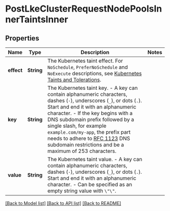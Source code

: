 # PostLkeClusterRequestNodePoolsInnerTaintsInner

## Properties

Name | Type | Description | Notes
------------ | ------------- | ------------- | -------------
**effect** | **String** | The Kubernetes taint effect. For `NoSchedule`, `PreferNoSchedule` and `NoExecute` descriptions, see [Kubernetes Taints and Tolerations](https://kubernetes.io/docs/concepts/scheduling-eviction/taint-and-toleration/). | 
**key** | **String** | The Kubernetes taint key.  - A key can contain alphanumeric characters, dashes (`-`), underscores (`_`), or dots (`.`). Start and end it with an alphanumeric character.  - If the key begins with a DNS subdomain prefix followed by a single slash, for example `example.com/my-app`, the prefix part needs to adhere to [RFC 1123](https://datatracker.ietf.org/doc/html/rfc1123) DNS subdomain restrictions and be a maximum of 253 characters. | 
**value** | **String** | The Kubernetes taint value.  - A key can contain alphanumeric characters, dashes (`-`), underscores (`_`), or dots (`.`). Start and end it with an alphanumeric character.  - Can be specified as an empty string value with `\"\"`. | 

[[Back to Model list]](../README.md#documentation-for-models) [[Back to API list]](../README.md#documentation-for-api-endpoints) [[Back to README]](../README.md)


